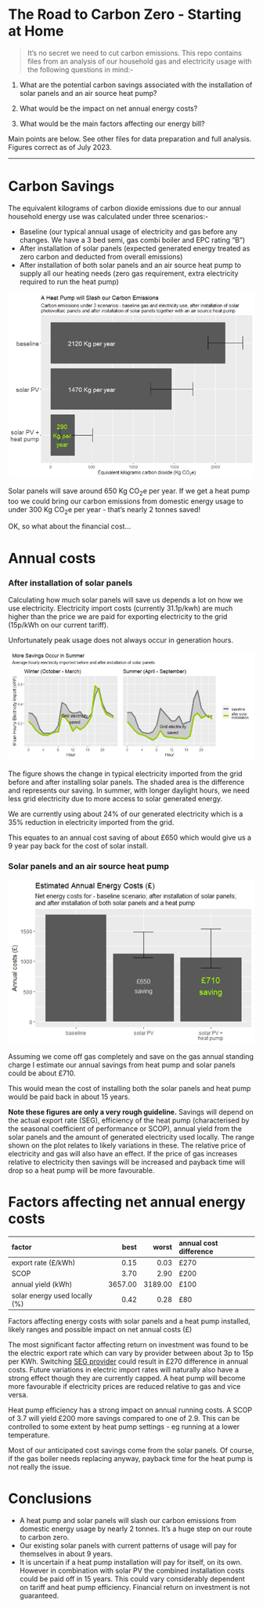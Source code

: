 The Road to Carbon Zero - Starting at Home
================

> It’s no secret we need to cut carbon emissions. This repo contains
> files from an analysis of our household gas and electricity usage with
> the following questions in mind:-

1.  What are the potential carbon savings associated with the
    installation of solar panels and an air source heat pump?

2.  What would be the impact on net annual energy costs?

3.  What would be the main factors affecting our energy bill?

Main points are below. See other files for data preparation and full
analysis. Figures correct as of July 2023.

------------------------------------------------------------------------

# Carbon Savings

The equivalent kilograms of carbon dioxide emissions due to our annual
household energy use was calculated under three scenarios:-

- Baseline (our typical annual usage of electricity and gas before any
  changes. We have a 3 bed semi, gas combi boiler and EPC rating “B”)  
- After installation of solar panels (expected generated energy treated
  as zero carbon and deducted from overall emissions)  
- After installation of both solar panels and an air source heat pump to
  supply all our heating needs (zero gas requirement, extra electricity
  required to run the heat pump)

![](A2_Report_files/figure-gfm/carbon_emissions-1.png)<!-- -->

Solar panels will save around 650 Kg CO<sub>2</sub>e per year. If we get
a heat pump too we could bring our carbon emissions from domestic energy
usage to under 300 Kg CO<sub>2</sub>e per year - that’s nearly 2 tonnes
saved!

OK, so what about the financial cost…

# Annual costs

### After installation of solar panels

Calculating how much solar panels will save us depends a lot on how we
use electricity. Electricity import costs (currently 31.1p/kwh) are much
higher than the price we are paid for exporting electricity to the grid
(15p/kWh on our current tariff).

Unfortunately peak usage does not always occur in generation hours.

![](A2_Report_files/figure-gfm/daily_usage-1.png)<!-- -->

The figure shows the change in typical electricity imported from the
grid before and after installing solar panels. The shaded area is the
difference and represents our saving. In summer, with longer daylight
hours, we need less grid electricity due to more access to solar
generated energy.

We are currently using about 24% of our generated electricity which is a
35% reduction in electricity imported from the grid.

This equates to an annual cost saving of about £650 which would give us
a 9 year pay back for the cost of solar install.

### Solar panels and an air source heat pump

![](A2_Report_files/figure-gfm/annual_cost-1.png)<!-- -->

Assuming we come off gas completely and save on the gas annual standing
charge I estimate our annual savings from heat pump and solar panels
could be about £710.

This would mean the cost of installing both the solar panels and heat
pump would be paid back in about 15 years.

**Note these figures are only a very rough guideline.** Savings will
depend on the actual export rate (SEG), efficiency of the heat pump
(characterised by the seasonal coefficient of performance or SCOP),
annual yield from the solar panels and the amount of generated
electricity used locally. The range shown on the plot relates to likely
variations in these. The relative price of electricity and gas will also
have an effect. If the price of gas increases relative to electricity
then savings will be increased and payback time will drop so a heat pump
will be more favourable.

# Factors affecting net annual energy costs

| factor                        |    best |   worst | annual cost difference |
|:------------------------------|--------:|--------:|:-----------------------|
| export rate (£/kWh)           |    0.15 |    0.03 | £270                   |
| SCOP                          |    3.70 |    2.90 | £200                   |
| annual yield (kWh)            | 3657.00 | 3189.00 | £100                   |
| solar energy used locally (%) |    0.42 |    0.28 | £80                    |

Factors affecting energy costs with solar panels and a heat pump
installed, likely ranges and possible impact on net annual costs (£)

The most significant factor affecting return on investment was found to
be the electric export rate which can vary by provider between about 3p
to 15p per KWh. Switching [SEG
provider](https://www.theecoexperts.co.uk/solar-panels/smart-export-guarantee#link-smart-export-guarantee-rates)
could result in £270 difference in annual costs. Future variations in
electric import rates will naturally also have a strong effect though
they are currently capped. A heat pump will become more favourable if
electricity prices are reduced relative to gas and vice versa.

Heat pump efficiency has a strong impact on annual running costs. A SCOP
of 3.7 will yield £200 more savings compared to one of 2.9. This can be
controlled to some extent by heat pump settings - eg running at a lower
temperature.

Most of our anticipated cost savings come from the solar panels. Of
course, if the gas boiler needs replacing anyway, payback time for the
heat pump is not really the issue.

# Conclusions

- A heat pump and solar panels will slash our carbon emissions from
  domestic energy usage by nearly 2 tonnes. It’s a huge step on our
  route to carbon zero.
- Our existing solar panels with current patterns of usage will pay for
  themselves in about 9 years.
- It is uncertain if a heat pump installation will pay for itself, on
  its own. However in combination with solar PV the combined
  installation costs could be paid off in 15 years. This could vary
  considerably dependent on tariff and heat pump efficiency. Financial
  return on investment is not guaranteed.
